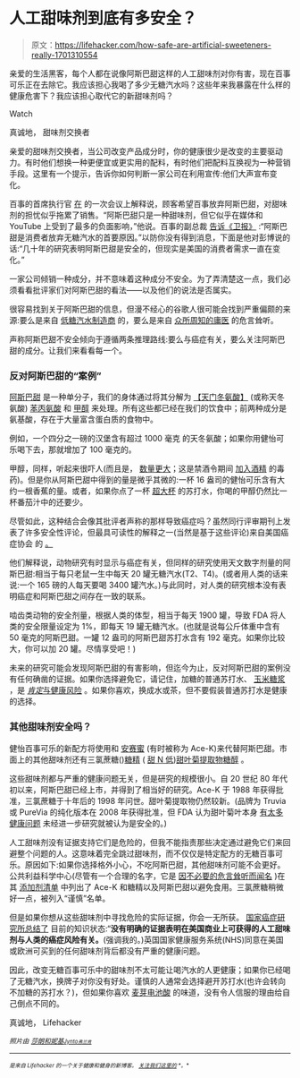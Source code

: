 # 人工甜味剂到底有多安全？

> 原文：<https://lifehacker.com/how-safe-are-artificial-sweeteners-really-1701310554>

亲爱的生活黑客，每个人都在说像阿斯巴甜这样的人工甜味剂对你有害，现在百事可乐正在去除它。我应该担心我喝了多少无糖汽水吗？这些年来我暴露在什么样的健康危害下？我应该担心取代它的新甜味剂吗？

Watch

真诚地，
甜味剂交换者

亲爱的甜味剂交换者，当公司改变产品成分时，你的健康很少是改变的主要驱动力。有时他们想换一种更便宜或更实用的配料，有时他们把配料互换视为一种营销手段。这里有一个提示，告诉你如何判断一家公司在利用宣传:他们大声宣布变化。

百事的首席执行官 [在](http://www.foodbusinessnews.net/articles/news_home/Supplier-Innovations/2015/04/Diet_Pepsi_to_remove_aspartame.aspx?ID=%7B1433BD3B-BCB7-4F8E-B2E2-A47663378A11%7D&cck=1) 的一次会议上解释说，顾客希望百事放弃阿斯巴甜，对甜味剂的担忧似乎拖累了销售。“阿斯巴甜只是一种甜味剂，但它似乎在媒体和 YouTube 上受到了最多的负面影响，”他说。百事的副总裁 [告诉《卫报》](http://www.theguardian.com/world/shortcuts/2015/apr/28/diet-pepsi-dropped-aspatame-in-us-is-artificial-sweetener-dangerous) :“阿斯巴甜是消费者放弃无糖汽水的首要原因。”以防你没有得到消息，下面是他对彭博说的话:“几十年的研究表明阿斯巴甜是安全的，但现实是美国的消费者需求一直在变化。”

一家公司倾销一种成分，并不意味着这种成分不安全。为了弄清楚这一点，我们必须看看批评家们对阿斯巴甜的看法——以及他们的说法是否属实。

很容易找到关于阿斯巴甜的信息，但漫不经心的谷歌人很可能会找到严重偏颇的来源:要么是来自 [低糖汽水制造商](http://www.caloriecontrol.org/about-the-council) 的，要么是来自 [众所周知的庸医](http://www.alternet.org/personal-health/four-biggest-quacks-plaguing-america-their-bad-claims-about-science) 的危言耸听。

声称阿斯巴甜不安全倾向于遵循两条推理路线:要么与癌症有关，要么关注阿斯巴甜的成分。让我们来看看每一个。

### 反对阿斯巴甜的“案例”

[阿斯巴甜](http://en.wikipedia.org/wiki/Aspartame) 是一种单分子，我们的身体通过将其分解为 [【天门冬氨酸】](http://en.wikipedia.org/wiki/Aspartic_acid) (或称天冬氨酸) [苯丙氨酸](http://en.wikipedia.org/wiki/Phenylalanine) 和 [甲醇](http://en.wikipedia.org/wiki/Methanol) 来处理。所有这些都已经在我们的饮食中；前两种成分是氨基酸，存在于大量富含蛋白质的食物中。

例如，一个四分之一磅的汉堡含有超过 1000 毫克 的天冬氨酸；如果你用健怡可乐喝下去，那就增加了 100 毫克的。

甲醇，同样，听起来很吓人(而且是， [数量更大](http://emedicine.medscape.com/article/1174890-overview)；这是禁酒令期间 [加入酒精](http://www.slate.com/articles/health_and_science/medical_examiner/2010/02/the_chemists_war.html) 的毒药)。但是你从阿斯巴甜中得到的量是微乎其微的:一杯 16 盎司的健怡可乐含有大约一根香蕉的量。或者，如果你点了一杯 [超大杯](http://www.adweek.com/news/advertising-branding/tall-cold-tale-big-gulp-162960) 的苏打水，你喝的甲醇仍然比一杯番茄汁中的还要少。

尽管如此，这种结合会像其批评者声称的那样导致癌症吗？虽然同行评审期刊上发表了许多安全性评论，但最具可读性的解释之一(当然是基于这些评论)来自美国癌症协会 的 [。](http://www.cancer.org/cancer/cancercauses/othercarcinogens/athome/aspartame)

他们解释说，动物研究有时显示与癌症有关，但同样的研究使用天文数字剂量的阿斯巴甜:相当于每只老鼠一生中每天 20 罐无糖汽水(T2、T4)。(或者用人类的话来说:一个 165 磅的人每天要喝 3400 罐汽水。)与此同时，对人类的研究根本没有表明癌症和阿斯巴甜之间存在一致的联系。

啮齿类动物的安全剂量，根据人类的体型，相当于每天 1900 罐，导致 FDA 将人类的安全限量设定为 1%，即每天 19 罐无糖汽水。(也就是说每公斤体重中含有 50 毫克的阿斯巴甜。一罐 12 盎司的阿斯巴甜苏打水含有 192 毫克。如果你比较大，你可以加 20 罐。尽情享受吧！)

未来的研究可能会发现阿斯巴甜的有害影响，但迄今为止，反对阿斯巴甜的案例没有任何确凿的证据。如果你选择避免它，请记住，加糖的普通苏打水、 [玉米糖浆](http://vitals.lifehacker.com/sugar-isnt-any-healthier-than-high-fructose-corn-syrup-1688266466) ，是 [*肯定*与健康风险](http://www.hsph.harvard.edu/nutritionsource/healthy-drinks/soft-drinks-and-disease/) 。如果你喜欢，换成水或茶，但不要假装普通苏打水是健康的选择。

### 其他甜味剂安全吗？

健怡百事可乐的新配方将使用和 [安赛蜜](http://en.wikipedia.org/wiki/Acesulfame_potassium) (有时被称为 Ace-K)来代替阿斯巴甜。市面上的其他甜味剂还有三氯蔗糖()[糖精](http://en.wikipedia.org/wiki/Saccharin) ( [甜 N 低](http://www.sweetnlow.com/))[甜叶菊提取物](http://en.wikipedia.org/wiki/Stevia)[糖醇](http://vitals.lifehacker.com/the-difference-between-sugar-and-sugar-alcohols-1700561078) 。

这些甜味剂都与严重的健康问题无关，但是研究的规模很小。自 20 世纪 80 年代初以来，阿斯巴甜已经上市，并得到了相当好的研究。Ace-K 于 1988 年获得批准，三氯蔗糖于十年后的 1998 年问世。甜叶菊提取物仍然较新。(品牌为 Truvia 或 PureVia 的纯化版本在 2008 年获得批准，但 FDA 认为甜叶菊叶本身 [有太多健康问题](http://www.fda.gov/AboutFDA/Transparency/Basics/ucm214864.htm) 未经进一步研究就被认为是安全的。)

人工甜味剂没有证据支持它们是危险的，但我不能指责那些决定通过避免它们来回避整个问题的人。这意味着完全跳过甜味剂，而不仅仅是特定配方的无糖百事可乐。原因如下:如果你选择格外小心，不吃阿斯巴甜，其他甜味剂可能不会更好。公共利益科学中心(尽管有一个合理的名字，它是 [因不必要的危言耸听而闻名](http://articles.chicagotribune.com/2001-10-10/entertainment/0110100057_1_cspi-national-restaurant-association-popcorn) )在其 [添加剂清单](https://www.cspinet.org/reports/chemcuisine.htm#safety_summary) 中列出了 Ace-K 和糖精以及阿斯巴甜以避免食用。三氯蔗糖稍微好一点，被列入“谨慎”名单。

但是如果你想从这些甜味剂中寻找危险的实际证据，你会一无所获。 [国家癌症研究所总结了](http://www.cancer.gov/cancertopics/causes-prevention/risk/diet/artificial-sweeteners-fact-sheet) 目前的知识状态:“**没有明确的证据表明在美国商业上可获得的人工甜味剂与人类的癌症风险有关。**(强调我的。)英国国家健康服务系统(NHS)同意在美国或欧洲可买到的任何甜味剂背后都没有严重的健康问题。

因此，改变无糖百事可乐中的甜味剂不太可能让喝汽水的人更健康；如果你已经喝了无糖汽水，换牌子对你没有好处。谨慎的人通常会选择避开苏打水(也许会转向不加糖的苏打水？)，但如果你喜欢 [麦芽电池酸](http://www.thecomicstrips.com/store/add.php?iid=85384) 的味道，没有令人信服的理由给自己倒点不同的。

真诚地，
Lifehacker

*<small>照片由</small>* [*<small>莎朗和妮基</small>*](https://www.flickr.com/photos/payitforwardphotos/17189387831)*<small></small>*<small>[*<small>Jynto</small>*](http://commons.wikimedia.org/wiki/File:Aspartame-3D-balls-2.png)*<small></small>*<small>[*<small>弗兰肯</small>*](https://www.flickr.com/photos/armydre2008/5022537889)</small></small>

* * *

<small><small>[](http://vitals.lifehacker.com/)**是来自 Lifehacker 的一个关于健康和健身的新博客。* [*关注我们这里的*](https://twitter.com/VitalsLH) *。**</small></small>

<small><small></small></small>